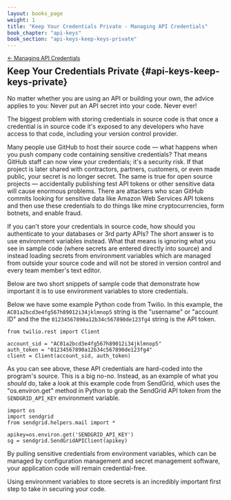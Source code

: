 ```yaml
---
layout: books_page
weight: 1
title: "Keep Your Credentials Private - Managing API Credentials"
book_chapter: "api-keys"
book_section: "api-keys-keep-keys-private"
---
```


<div style="font-size: 0.9em; margin-bottom: -20px;"><a href="/books/api-security/api-keys/">&larr; Managing API Credentials</a></div>

## Keep Your Credentials Private {#api-keys-keep-keys-private}

No matter whether you are using an API or building your own, the advice applies to you: Never put an API secret into your code. Never ever!

The biggest problem with storing credentials in source code is that once a credential is in source code it's exposed to any developers who have access to that code, including your version control provider.

Many people use GitHub to host their source code — what happens when you push company code containing sensitive credentials? That means GitHub staff can now view your credentials; it's a security risk. If that project is later shared with contractors, partners, customers, or even made public, your secret is no longer secret. The same is true for open source projects — accidentally publishing test API tokens or other sensitive data will cause enormous problems. There are attackers who scan GitHub commits looking for sensitive data like Amazon Web Services API tokens and then use these credentials to do things like mine cryptocurrencies, form botnets, and enable fraud.

If you can't store your credentials in source code, how should you authenticate to your databases or 3rd party APIs? The short answer is to use environment variables instead. What that means is ignoring what you see in sample code (where secrets are entered directly into source) and instead loading secrets from environment variables which are managed from outside your source code and will not be stored in version control and every team member's text editor.

Below are two short snippets of sample code that demonstrate how important it is to use environment variables to store credentials.

Below we have some example Python code from Twilio. In this example, the `AC01a2bcd3e4fg567h89012i34jklmnop5` string is the "username" or "account ID" and the the `01234567890a12b34c567890de123fg4` string is the API token.

    from twilio.rest import Client

    account_sid = "AC01a2bcd3e4fg567h89012i34jklmnop5"
    auth_token = "01234567890a12b34c567890de123fg4"
    client = Client(account_sid, auth_token)

As you can see above, these API credentials are hard-coded into the program's source. This is a big no-no. Instead, as an example of what you *should* do, take a look at this example code from SendGrid, which uses the "os.environ.get" method in Python to grab the SendGrid API token from the `SENDGRID_API_KEY` environment variable.

    import os
    import sendgrid
    from sendgrid.helpers.mail import *

    apikey=os.environ.get('SENDGRID_API_KEY')
    sg = sendgrid.SendGridAPIClient(apikey)

By pulling sensitive credentials from environment variables, which can be managed by configuration management and secret management software, your application code will remain credential-free.

Using environment variables to store secrets is an incredibly important first step to take in securing your code.
